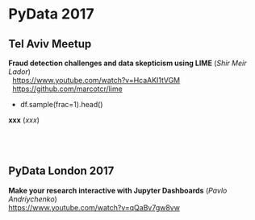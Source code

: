 # PyData 2017

## Tel Aviv Meetup

**Fraud detection challenges and data skepticism using LIME** (_Shir Meir Lador_)
<br/>&nbsp;&nbsp;https://www.youtube.com/watch?v=HcaAKI1tVGM
<br/>&nbsp;&nbsp;https://github.com/marcotcr/lime

- df.sample(frac=1).head()

**xxx** (_xxx_)
<br/>&nbsp;&nbsp;
<br/>&nbsp;&nbsp;
<br/>&nbsp;&nbsp;



## PyData London 2017

**Make your research interactive with Jupyter Dashboards** (_Pavlo Andriychenko_)
<br/>https://www.youtube.com/watch?v=qQaBv7gw8vw




